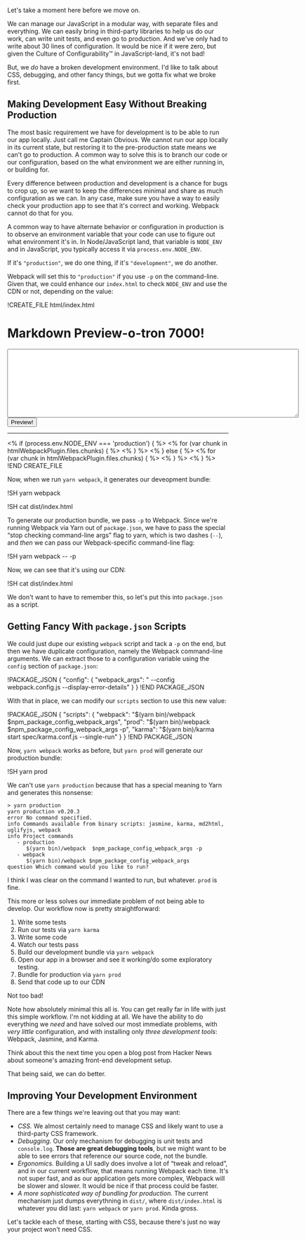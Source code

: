 Let's take a moment here before we move on.

We can manage our JavaScript in a modular way, with separate files and everything.  We can easily
bring in third-party libraries to help us do our work, can write unit tests, and even go to production.  And we've only had to
write about 30 lines of configuration.  It would be nice if it were zero, but given the Culture of Configurability™ in
JavaScript-land, it's not bad!

But, we *do* have a broken development environment.  I'd like to talk about CSS, debugging, and other fancy things, but we gotta
fix what we broke first.

## Making Development Easy Without Breaking Production

The most basic requirement we have for development is to be able to run our app locally.  Just call me Captain Obvious.  We cannot run our app locally in its current state, but restoring it to the pre-production state means we can't go to production.  A common way to solve this is to branch our code or our configuration, based on the what environment we are either running in, or building for.

Every difference between production and development is a chance for bugs to crop up, so we want to keep the differences minimal
and share as much configuration as we can. In any case, make sure you have a way to easily check your production app to see that
it's correct and working.  Webpack cannot do that for you.

A common way to have alternate behavior or configuration in production is to observe an environment variable that your code can
use to figure out what environment it's in.  In Node/JavaScript land, that variable is `NODE_ENV` and in JavaScript, you
typically access it via `process.env.NODE_ENV`.

If it's `"production"`, we do one thing, if it's `"development"`, we do another.

Webpack will set this to `"production"` if you use `-p` on the command-line.  Given that, we could enhance our `index.html` to
check `NODE_ENV` and use the CDN or not, depending on the value:

!CREATE_FILE html/index.html
<!DOCTYPE html>
<html>
  <head>
  </head>
  <body>
    <h1>Markdown Preview-o-tron 7000!</h1>
    <form id="editor">
      <textarea id="source" rows="10" cols="80"></textarea>
      <br>
      <input type="submit" value="Preview!">
    </form>
    <hr>
    <section id="preview">
    </section>
    <% if (process.env.NODE_ENV === 'production') { %>
      <% for (var chunk in htmlWebpackPlugin.files.chunks) { %>
        <script src="//cdn.awesome/<%= htmlWebpackPlugin.files.chunks[chunk].entry %>"></script>
      <% } %>
    <% } else { %>
      <% for (var chunk in htmlWebpackPlugin.files.chunks) { %>
        <script src="<%= htmlWebpackPlugin.files.chunks[chunk].entry %>"></script>
      <% } %>
    <% } %>
  </body>
</html>
!END CREATE_FILE

Now, when we run `yarn webpack`, it generates our deveopment bundle:

!SH yarn webpack

!SH cat dist/index.html

To generate our production bundle, we pass `-p` to Webpack.  Since we're running Webpack via Yarn out of `package.json`, we have
to pass the special “stop checking command-line args” flag to yarn, which is two dashes (`--`), and *then*  we can pass our
Webpack-specific command-line flag:

!SH yarn webpack -- -p

Now, we can see that it's using our CDN:

!SH cat dist/index.html

We don't want to have to remember this, so let's put this into `package.json` as a script.

## Getting Fancy With `package.json` Scripts

We could just dupe our existing `webpack` script and tack a `-p` on the end, but then we have duplicate configuration, namely the
Webpack command-line arguments.  We can extract those to a configuration variable using the `config` section of `package.json`:

!PACKAGE_JSON
{
  "config": {
    "webpack_args": " --config webpack.config.js --display-error-details"
  }
}
!END PACKAGE_JSON

With that in place, we can modify our `scripts` section to use this new value:

!PACKAGE_JSON
{
  "scripts": {
    "webpack": "$(yarn bin)/webpack $npm_package_config_webpack_args",
    "prod": "$(yarn bin)/webpack  $npm_package_config_webpack_args -p",
    "karma": "$(yarn bin)/karma start spec/karma.conf.js --single-run"
  }
}
!END PACKAGE_JSON

Now, `yarn webpack` works as before, but `yarn prod` will generate our production bundle:

!SH yarn prod

We can't use `yarn production` because that has a special meaning to Yarn and generates this nonsense:

```
> yarn production
yarn production v0.20.3
error No command specified.
info Commands available from binary scripts: jasmine, karma, md2html, uglifyjs, webpack
info Project commands
   - production
      $(yarn bin)/webpack  $npm_package_config_webpack_args -p
   - webpack
      $(yarn bin)/webpack $npm_package_config_webpack_args
question Which command would you like to run?
```

I think I was clear on the command I wanted to run, but whatever.  `prod` is fine.

This more or less solves our immediate problem of not being able to develop.  Our workflow now is pretty straightforward:

1. Write some tests
2. Run our tests via `yarn karma`
3. Write some code
4. Watch our tests pass
5. Build our development bundle via `yarn webpack`
6. Open our app in a browser and see it working/do some exploratory testing.
7. Bundle for production via `yarn prod`
8. Send that code up to our CDN

Not too bad!

Note how absolutely minimal this all is.  You can get really far in life with just this simple workflow.  I'm not kidding at all.
We have the ability to do everything we *need* and have solved our most immediate problems, with *very little* configuration, and
with installing only *three development tools*: Webpack, Jasmine, and Karma.

Think about this the next time you open a blog post from Hacker News about someone's amazing front-end development setup.

That being said, we can do better.

## Improving Your Development Environment

There are a few things we're leaving out that you may want:

* *CSS.* We almost certainly need to manage CSS and likely want to use a third-party CSS framework.
* *Debugging.*  Our only mechanism for debugging is unit tests and `console.log`.  **Those are great debugging tools**, but we
might want to be able to see errors that reference our source code, not the bundle.
* *Ergonomics.* Building a UI sadly does involve a lot of “tweak and reload”, and in our current workflow, that means running
Webpack each time.  It's not super fast, and as our application gets more complex, Webpack will be slower and slower.  It would
be nice if that process could be faster.
* *A more sophisticated way of bundling for production.* The current mechanism just dumps everythning in `dist/`, where
`dist/index.html` is whatever you did last: `yarn webpack` or `yarn prod`.  Kinda gross.

Let's tackle each of these, starting with CSS, because there's just no way your project won't need CSS.


